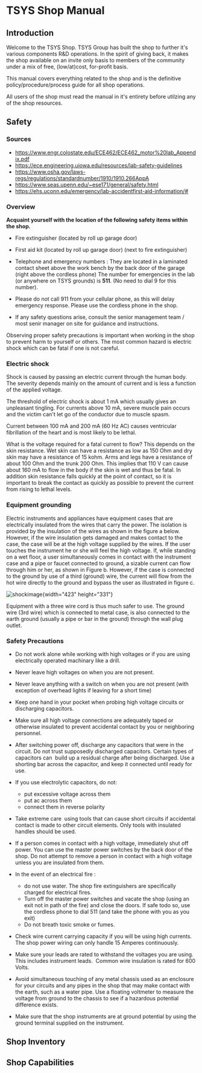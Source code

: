# TSYS Shop Manual

## Introduction

Welcome to the TSYS Shop. TSYS Group has built the shop to further it's various components R&D operations. In the spirit of giving back, it makes the shop available
on an invite only basis to members of the community under a mix of free, (low/at)cost, for-profit basis. 

This manual covers everything related to the shop and is the definitive policy/procedure/process guide for all shop operations.

All users of the shop must read the manual in it's entirety before utilzing any of the shop resources.


## Safety

### Sources

* https://www.engr.colostate.edu/ECE462/ECE462_motor%20lab_Appendix.pdf
* https://ece.engineering.uiowa.edu/resources/lab-safety-guidelines
* https://www.osha.gov/laws-regs/regulations/standardnumber/1910/1910.266AppA
* https://www.seas.upenn.edu/~ese171/general/safety.html
* https://ehs.uconn.edu/emergency/lab-accidentfirst-aid-information/#

### Overview

**Acquaint yourself with the location of the following safety items
within the shop.**

* Fire extinguisher (located by roll up garage door)

* First aid kit (located by roll up garage door) (next to fire extinguisher)

* Telephone and emergency numbers : They are located in a laminated contact sheet
above the work bench by the back door of the garage (right above the cordless phone)
The number for emergencies in the lab (or anywhere on TSYS grounds) is **511**. (No need to dial 9 for this number). 

* Please do not call 911 from your cellular phone, as this will delay emergency response. Please use the cordless phone in the shop.

* If any safety questions arise, consult the senior management team / most senir manager on site for guidance and instructions.

Observing proper safety precautions is important when working in the
shop to prevent harm to yourself or others. The most common hazard
is electric shock which can be fatal if one is not careful.

### Electric shock

Shock is caused by passing an electric current through the human body.
The severity depends mainly on the amount of current and is less
a function of the applied voltage. 

The threshold of electric shock is about 1 mA which usually gives an unpleasant tingling. For currents above 10 mA, severe muscle pain occurs and the victim 
can't let go of the conductor due to muscle spasm. 

Current between 100 mA and 200 mA (60 Hz AC) causes ventricular fibrillation of the heart and is most likely to be lethal.

What is the voltage required for a fatal current to flow? This depends
on the skin resistance. Wet skin can have a resistance as low as 150 Ohm
and dry skin may have a resistance of 15 kohm. Arms and legs have a
resistance of about 100 Ohm and the trunk 200 Ohm. This implies that 110
V can cause about 160 mA to flow in the body if the skin is wet and thus
be fatal. In addition skin resistance falls quickly at the point of
contact, so it is important to break the contact as quickly as possible
to prevent the current from rising to lethal levels.

### Equipment grounding

Electric instruments and appliances have equipment cases that are
electrically insulated from the wires that carry the power. The
isolation is provided by the insulation of the wires as shown in the
figure a below. However, if the wire insulation gets damaged and makes
contact to the case, the case will be at the high voltage supplied by
the wires. If the user touches the instrument he or she will feel the
high voltage. If, while standing on a wet floor, a user simultaneously
comes in contact with the instrument case and a pipe or faucet connected
to ground, a sizable current can flow through him or her, as shown in
Figure b. However, if the case is connected to the ground by use of a
third (ground) wire, the current will flow from the hot wire directly to
the ground and bypass the user as illustrated in figure c.

![shockimage](shock.gif){width="423" height="331"}

Equipment with a three wire cord is thus much safer to use. The ground
wire (3rd wire) which is connected to metal case, is also connected to
the earth ground (usually a pipe or bar in the ground) through the wall
plug outlet.

### **Safety Precautions**


* Do not work alone while working with high voltages or if you are
    using electrically operated machinary like a drill.

* Never leave high voltages on when you are not present.
* Never leave anything with a switch on when you are not present (with exception of overhead lights if leaving for a short time)
* Keep one hand in your pocket when probing high voltage circuits or discharging capacitors.
* Make sure all high voltage connections are adequately taped or otherwise insulated to prevent accidental contact by you or neighboring personnel.
* After switching power off, discharge any capacitors that were in the circuit. Do not trust supposedly discharged capacitors. Certain types of capacitors can  build up a residual charge after being discharged. Use a shorting bar across the capacitor, and keep it connected until ready for use.
* If you use electrolytic capacitors, do not:

    * put excessive voltage across them
    * put ac across them
    * connect them in reverse polarity

* Take extreme care  using tools that can cause short circuits if accidental contact is made to other circuit elements. Only tools with insulated handles should be used.
* If a person comes in contact with a high voltage, immediately shut off power. You can use the master power switches by the back door of the shop. Do not attempt to remove a person in contact with a high voltage unless you are insulated from them.
* In the event of an electrical fire :
    * do not use water. The shop fire extinguishers are specifically charged for electrical fires. 
    * Turn off the master power switches and vacate the shop (using an exit not in path of the fire) and close the doors. If safe todo so, use the cordless phone to dial 511 (and take the phone with you as you exit)
    * Do not breath toxic smoke or fumes. 

* Check wire current carrying capacity if you will be using high currents. The shop power wiring can only handle 15 Amperes continuously.
* Make sure your leads are rated to withstand the voltages you are using. This includes instrument leads.  Common wire insulation is rated for 600 Volts.
* Avoid simultaneous touching of any metal chassis used as an enclosure for your circuits and any pipes in the shop that may make contact with the earth, such as a water pipe. Use a floating voltmeter to measure the voltage from ground to the chassis to see if a hazardous potential difference exists.
* Make sure that the shop instruments are at ground potential by using the ground terminal supplied on the instrument.

## Shop Inventory

## Shop Capabilities